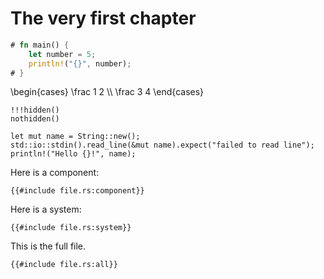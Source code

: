 # The very first chapter

```rust
# fn main() {
    let number = 5;
    println!("{}", number);
# }
```

\begin{cases} \frac 1 2 \\\\ \frac 3 4 \end{cases}


```python, hidelines=!!!
!!!hidden()
nothidden()
```

```rust,noplayground
let mut name = String::new();
std::io::stdin().read_line(&mut name).expect("failed to read line");
println!("Hello {}!", name);
```

Here is a component:
```rust,no_run,noplayground
{{#include file.rs:component}}
```

Here is a system:
```rust,no_run,noplayground
{{#include file.rs:system}}
```

This is the full file.
```rust,no_run,noplayground
{{#include file.rs:all}}
```
